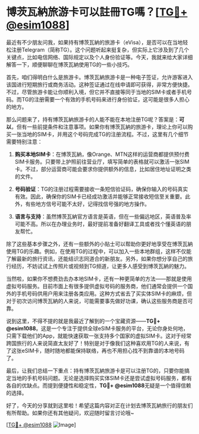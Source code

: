 # 博茨瓦納旅游卡可以註冊TG嗎？[[TG💪+ @esim1088](https://t.me/s/esim1088)]

最近有不少朋友问我，如果持有博茨瓦納的旅游卡（eVisa），是否可以在当地轻松注册Telegram（简称TG）。这个问题听起来挺复杂，但实际上它涉及到了几个关键点，比如电信网络、国际规定以及个人身份验证等。今天，我就来给大家详细解答一下，顺便聊聊在博茨瓦納使用TG的一些小技巧。

首先，咱们得明白什么是旅游卡。博茨瓦納旅游卡是一种电子签证，允许游客进入该国进行短期旅行或商务活动。这种签证通过在线申请即可获得，非常方便快捷。不过，尽管旅游卡能让你顺利入境，但它并不直接等同于当地的SIM卡或者手机号码。而TG的注册需要一个有效的手机号码来进行身份验证，这可能是很多人担心的地方。

那么问题来了，持有博茨瓦納旅游卡的人能不能在本地注册TG呢？答案是：**可以**，但有一些前提条件和注意事项。如果你有博茨瓦納的旅游卡，理论上你可以购买一张当地的SIM卡，并用这个号码完成TG的注册流程。不过，这里有几个细节需要特别注意：

1. **购买本地SIM卡**：在博茨瓦納，像Orange、MTN这样的运营商都提供预付费SIM卡服务。只要带上护照前往营业厅，填写简单的表格就可以激活一张SIM卡。不过，部分运营商可能会要求你提供额外的信息，比如居住地址证明之类的文件。

2. **号码验证**：TG的注册过程需要接收一条短信验证码，确保你输入的号码真实有效。因此，确保你的SIM卡已经成功激活并能够正常接收短信至关重要。此外，有些地方信号可能不太好，记得找信号强的地方操作。

3. **语言与支持**：虽然博茨瓦納官方语言是英语，但在一些偏远地区，英语普及率可能不高。所以在办理业务时，最好提前准备好翻译工具或者找个懂英语的朋友帮忙。

除了这些基本步骤之外，还有一些额外的小贴士可以帮助你更好地享受在博茨瓦納使用TG的乐趣。例如，在使用TG的过程中，可以加入一些本地群组，这样不仅能了解最新的旅行资讯，还能结识志同道合的新朋友。另外，如果你想分享自己的旅行经历，不妨试试上传照片或视频到TG频道，让更多人感受到博茨瓦納的魅力。

当然啦，如果你不想费劲去办本地SIM卡，还有一种更简单的方法——那就是使用虚拟号码服务。目前市面上有很多提供虚拟号码的服务商，他们通常会提供一个国外的手机号码供用户用来注册各类应用。这种方式省去了买实体SIM卡的麻烦，但对于初次访问博茨瓦納的人来说，可能需要事先做好功课，确认这些服务商是否可靠。

说到这里，不得不提的就是我最近了解到的一个宝藏资源——**TG💪+ @esim1088**。这是一个专注于提供全球eSIM卡服务的平台，无论你身处何地，只需下载他们的App，就能快速获取一张支持多个国家的虚拟SIM卡。这对于经常跨国旅行的人来说简直太友好了！特别是对于像我们这种喜欢用TG的人来说，有了这张eSIM卡，随时随地都能保持联络，再也不用担心找不到靠谱的本地号码了。

最后，让我们总结一下重点：持有博茨瓦納旅游卡是可以注册TG的，只要你能搞定当地的手机号码问题。无论是选择购买实体SIM卡还是尝试虚拟号码服务，都有各自的优缺点。而提到便捷性和稳定性，**TG💪+ @esim1088**无疑是一个值得信赖的选择。

好了，今天的分享就到这里啦！希望这篇内容对正在计划去博茨瓦納旅行的朋友们有所帮助。如果你还有其他疑问，欢迎随时留言讨论哦~ 

[[TG💪+ @esim1088](https://t.me/s/esim1088) ![Image](https://i.postimg.cc/4NQfJmqS/Snipaste-2025-05-13-00-14-12.png)]